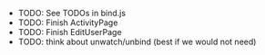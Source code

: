* TODO: See TODOs in bind.js
* TODO: Finish ActivityPage
* TODO: Finish EditUserPage
* TODO: think about unwatch/unbind (best if we would not need)
